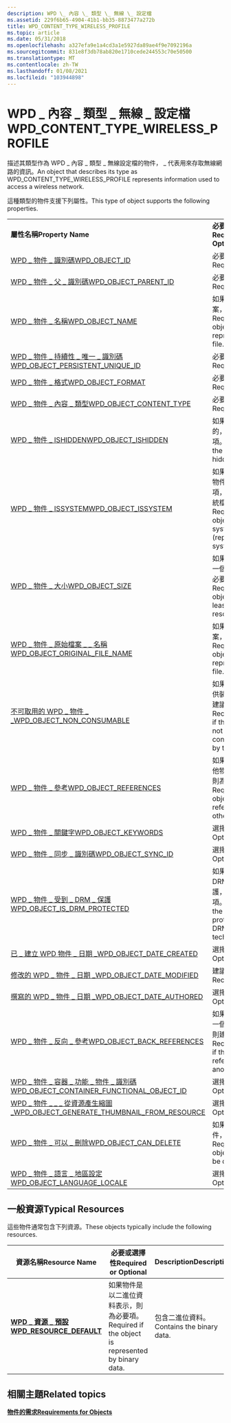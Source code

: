```yaml
---
description: WPD \_ 內容 \_ 類型 \_ 無線 \_ 設定檔
ms.assetid: 229f6b65-4904-41b1-bb35-8873477a272b
title: WPD_CONTENT_TYPE_WIRELESS_PROFILE
ms.topic: article
ms.date: 05/31/2018
ms.openlocfilehash: a327efa9e1a4cd3a1e5927da89ae4f9e7092196a
ms.sourcegitcommit: 831e8f3db78ab820e1710cede244553c70e50500
ms.translationtype: MT
ms.contentlocale: zh-TW
ms.lasthandoff: 01/08/2021
ms.locfileid: "103944898"
---
```

# <a name="wpd_content_type_wireless_profile"></a><span data-ttu-id="4ab0e-103">WPD \_ 內容 \_ 類型 \_ 無線 \_ 設定檔</span><span class="sxs-lookup"><span data-stu-id="4ab0e-103">WPD\_CONTENT\_TYPE\_WIRELESS\_PROFILE</span></span>

<span data-ttu-id="4ab0e-104">描述其類型作為 WPD \_ 內容 \_ 類型 \_ 無線設定檔的物件， \_ 代表用來存取無線網路的資訊。</span><span class="sxs-lookup"><span data-stu-id="4ab0e-104">An object that describes its type as WPD\_CONTENT\_TYPE\_WIRELESS\_PROFILE represents information used to access a wireless network.</span></span>

<span data-ttu-id="4ab0e-105">這種類型的物件支援下列屬性。</span><span class="sxs-lookup"><span data-stu-id="4ab0e-105">This type of object supports the following properties.</span></span>



|                                                                                                                       |                                                                       |
|-----------------------------------------------------------------------------------------------------------------------|-----------------------------------------------------------------------|
| <span data-ttu-id="4ab0e-106">**屬性名稱**</span><span class="sxs-lookup"><span data-stu-id="4ab0e-106">**Property Name**</span></span>                                                                                                     | <span data-ttu-id="4ab0e-107">**必要或選擇性**</span><span class="sxs-lookup"><span data-stu-id="4ab0e-107">**Required or Optional**</span></span>                                              |
| [<span data-ttu-id="4ab0e-108">WPD \_ 物件 \_ 識別碼</span><span class="sxs-lookup"><span data-stu-id="4ab0e-108">WPD\_OBJECT\_ID</span></span>](object-properties.md)                                                                | <span data-ttu-id="4ab0e-109">必要。</span><span class="sxs-lookup"><span data-stu-id="4ab0e-109">Required.</span></span>                                                             |
| [<span data-ttu-id="4ab0e-110">WPD \_ 物件 \_ 父 \_ 識別碼</span><span class="sxs-lookup"><span data-stu-id="4ab0e-110">WPD\_OBJECT\_PARENT\_ID</span></span>](object-properties.md)                                                 | <span data-ttu-id="4ab0e-111">必要。</span><span class="sxs-lookup"><span data-stu-id="4ab0e-111">Required.</span></span>                                                             |
| [<span data-ttu-id="4ab0e-112">WPD \_ 物件 \_ 名稱</span><span class="sxs-lookup"><span data-stu-id="4ab0e-112">WPD\_OBJECT\_NAME</span></span>](object-properties.md)                                                            | <span data-ttu-id="4ab0e-113">如果物件代表檔案，則為必要。</span><span class="sxs-lookup"><span data-stu-id="4ab0e-113">Required if the object represents a file.</span></span>                             |
| [<span data-ttu-id="4ab0e-114">WPD \_ 物件 \_ 持續性 \_ 唯一 \_ 識別碼</span><span class="sxs-lookup"><span data-stu-id="4ab0e-114">WPD\_OBJECT\_PERSISTENT\_UNIQUE\_ID</span></span>](object-properties.md)                          | <span data-ttu-id="4ab0e-115">必要。</span><span class="sxs-lookup"><span data-stu-id="4ab0e-115">Required.</span></span>                                                             |
| [<span data-ttu-id="4ab0e-116">WPD \_ 物件 \_ 格式</span><span class="sxs-lookup"><span data-stu-id="4ab0e-116">WPD\_OBJECT\_FORMAT</span></span>](object-properties.md)                                                        | <span data-ttu-id="4ab0e-117">必要。</span><span class="sxs-lookup"><span data-stu-id="4ab0e-117">Required.</span></span>                                                             |
| [<span data-ttu-id="4ab0e-118">WPD \_ 物件 \_ 內容 \_ 類型</span><span class="sxs-lookup"><span data-stu-id="4ab0e-118">WPD\_OBJECT\_CONTENT\_TYPE</span></span>](object-properties.md)                                           | <span data-ttu-id="4ab0e-119">必要。</span><span class="sxs-lookup"><span data-stu-id="4ab0e-119">Required.</span></span>                                                             |
| [<span data-ttu-id="4ab0e-120">WPD \_ 物件 \_ ISHIDDEN</span><span class="sxs-lookup"><span data-stu-id="4ab0e-120">WPD\_OBJECT\_ISHIDDEN</span></span>](object-properties.md)                                                    | <span data-ttu-id="4ab0e-121">如果物件是隱藏的，則為必要項。</span><span class="sxs-lookup"><span data-stu-id="4ab0e-121">Required if the object is hidden.</span></span>                                     |
| [<span data-ttu-id="4ab0e-122">WPD \_ 物件 \_ ISSYSTEM</span><span class="sxs-lookup"><span data-stu-id="4ab0e-122">WPD\_OBJECT\_ISSYSTEM</span></span>](object-properties.md)                                                    | <span data-ttu-id="4ab0e-123">如果物件為系統物件，則為必要項， (代表) 的系統檔案。</span><span class="sxs-lookup"><span data-stu-id="4ab0e-123">Required if the object is a system object (represents a system file).</span></span> |
| [<span data-ttu-id="4ab0e-124">WPD \_ 物件 \_ 大小</span><span class="sxs-lookup"><span data-stu-id="4ab0e-124">WPD\_OBJECT\_SIZE</span></span>](object-properties.md)                                                            | <span data-ttu-id="4ab0e-125">如果物件至少有一個資源，則為必要項。</span><span class="sxs-lookup"><span data-stu-id="4ab0e-125">Required if the object has at least one resource.</span></span>                     |
| [<span data-ttu-id="4ab0e-126">WPD \_ 物件 \_ 原始檔案 \_ \_ 名稱</span><span class="sxs-lookup"><span data-stu-id="4ab0e-126">WPD\_OBJECT\_ORIGINAL\_FILE\_NAME</span></span>](object-properties.md)                              | <span data-ttu-id="4ab0e-127">如果物件代表檔案，則為必要。</span><span class="sxs-lookup"><span data-stu-id="4ab0e-127">Required if the object represents a file.</span></span>                             |
| [<span data-ttu-id="4ab0e-128">不可取用的 WPD \_ 物件 \_ \_</span><span class="sxs-lookup"><span data-stu-id="4ab0e-128">WPD\_OBJECT\_NON\_CONSUMABLE</span></span>](object-properties.md)                                       | <span data-ttu-id="4ab0e-129">如果物件不打算供裝置取用，則建議使用。</span><span class="sxs-lookup"><span data-stu-id="4ab0e-129">Recommended if the object is not meant for consumption by the device.</span></span> |
| [<span data-ttu-id="4ab0e-130">WPD \_ 物件 \_ 參考</span><span class="sxs-lookup"><span data-stu-id="4ab0e-130">WPD\_OBJECT\_REFERENCES</span></span>](object-properties.md)                                                | <span data-ttu-id="4ab0e-131">如果物件具有其他物件的參考，則為必要。</span><span class="sxs-lookup"><span data-stu-id="4ab0e-131">Required if the object has references to other objects.</span></span>               |
| [<span data-ttu-id="4ab0e-132">WPD \_ 物件 \_ 關鍵字</span><span class="sxs-lookup"><span data-stu-id="4ab0e-132">WPD\_OBJECT\_KEYWORDS</span></span>](object-properties.md)                                                    | <span data-ttu-id="4ab0e-133">選擇性。</span><span class="sxs-lookup"><span data-stu-id="4ab0e-133">Optional.</span></span>                                                             |
| [<span data-ttu-id="4ab0e-134">WPD \_ 物件 \_ 同步 \_ 識別碼</span><span class="sxs-lookup"><span data-stu-id="4ab0e-134">WPD\_OBJECT\_SYNC\_ID</span></span>](object-properties.md)                                                     | <span data-ttu-id="4ab0e-135">選擇性。</span><span class="sxs-lookup"><span data-stu-id="4ab0e-135">Optional.</span></span>                                                             |
| [<span data-ttu-id="4ab0e-136">WPD \_ 物件 \_ 受到 \_ DRM \_ 保護</span><span class="sxs-lookup"><span data-stu-id="4ab0e-136">WPD\_OBJECT\_IS\_DRM\_PROTECTED</span></span>](object-properties.md)                                  | <span data-ttu-id="4ab0e-137">如果物件受到 DRM 技術的保護，則為必要項。</span><span class="sxs-lookup"><span data-stu-id="4ab0e-137">Required if the object is protected by DRM technology.</span></span>                |
| [<span data-ttu-id="4ab0e-138">已 \_ 建立 WPD 物件 \_ 日期 \_</span><span class="sxs-lookup"><span data-stu-id="4ab0e-138">WPD\_OBJECT\_DATE\_CREATED</span></span>](object-properties.md)                                           | <span data-ttu-id="4ab0e-139">選擇性。</span><span class="sxs-lookup"><span data-stu-id="4ab0e-139">Optional.</span></span>                                                             |
| [<span data-ttu-id="4ab0e-140">修改的 WPD \_ 物件 \_ 日期 \_</span><span class="sxs-lookup"><span data-stu-id="4ab0e-140">WPD\_OBJECT\_DATE\_MODIFIED</span></span>](object-properties.md)                                         | <span data-ttu-id="4ab0e-141">建議使用。</span><span class="sxs-lookup"><span data-stu-id="4ab0e-141">Recommended.</span></span>                                                          |
| [<span data-ttu-id="4ab0e-142">撰寫的 WPD \_ 物件 \_ 日期 \_</span><span class="sxs-lookup"><span data-stu-id="4ab0e-142">WPD\_OBJECT\_DATE\_AUTHORED</span></span>](object-properties.md)                                         | <span data-ttu-id="4ab0e-143">選擇性。</span><span class="sxs-lookup"><span data-stu-id="4ab0e-143">Optional.</span></span>                                                             |
| [<span data-ttu-id="4ab0e-144">WPD \_ 物件 \_ 反向 \_ 參考</span><span class="sxs-lookup"><span data-stu-id="4ab0e-144">WPD\_OBJECT\_BACK\_REFERENCES</span></span>](object-properties.md)                                                                | <span data-ttu-id="4ab0e-145">如果物件是由另一個物件參考，則建議使用。</span><span class="sxs-lookup"><span data-stu-id="4ab0e-145">Recommended if the object is referenced by another object.</span></span>            |
| [<span data-ttu-id="4ab0e-146">WPD \_ 物件 \_ 容器 \_ 功能 \_ 物件 \_ 識別碼</span><span class="sxs-lookup"><span data-stu-id="4ab0e-146">WPD\_OBJECT\_CONTAINER\_FUNCTIONAL\_OBJECT\_ID</span></span>](object-properties.md)     | <span data-ttu-id="4ab0e-147">選擇性。</span><span class="sxs-lookup"><span data-stu-id="4ab0e-147">Optional.</span></span>                                                             |
| [<span data-ttu-id="4ab0e-148">WPD \_ 物件 \_ \_ \_ 從資源產生縮圖 \_</span><span class="sxs-lookup"><span data-stu-id="4ab0e-148">WPD\_OBJECT\_GENERATE\_THUMBNAIL\_FROM\_RESOURCE</span></span>](object-properties.md) | <span data-ttu-id="4ab0e-149">選擇性。</span><span class="sxs-lookup"><span data-stu-id="4ab0e-149">Optional.</span></span>                                                             |
| [<span data-ttu-id="4ab0e-150">WPD \_ 物件 \_ 可以 \_ 刪除</span><span class="sxs-lookup"><span data-stu-id="4ab0e-150">WPD\_OBJECT\_CAN\_DELETE</span></span>](object-properties.md)                                               | <span data-ttu-id="4ab0e-151">如果無法刪除物件，則為必要。</span><span class="sxs-lookup"><span data-stu-id="4ab0e-151">Required if the object cannot be deleted.</span></span>                             |
| [<span data-ttu-id="4ab0e-152">WPD \_ 物件 \_ 語言 \_ 地區設定</span><span class="sxs-lookup"><span data-stu-id="4ab0e-152">WPD\_OBJECT\_LANGUAGE\_LOCALE</span></span>](object-properties.md)                                                                | <span data-ttu-id="4ab0e-153">選擇性。</span><span class="sxs-lookup"><span data-stu-id="4ab0e-153">Optional.</span></span>                                                             |



 

## <a name="typical-resources"></a><span data-ttu-id="4ab0e-154">一般資源</span><span class="sxs-lookup"><span data-stu-id="4ab0e-154">Typical Resources</span></span>

<span data-ttu-id="4ab0e-155">這些物件通常包含下列資源。</span><span class="sxs-lookup"><span data-stu-id="4ab0e-155">These objects typically include the following resources.</span></span>



| <span data-ttu-id="4ab0e-156">資源名稱</span><span class="sxs-lookup"><span data-stu-id="4ab0e-156">Resource Name</span></span>                                          | <span data-ttu-id="4ab0e-157">必要或選擇性</span><span class="sxs-lookup"><span data-stu-id="4ab0e-157">Required or Optional</span></span>                                  | <span data-ttu-id="4ab0e-158">Description</span><span class="sxs-lookup"><span data-stu-id="4ab0e-158">Description</span></span>               |
|--------------------------------------------------------|-------------------------------------------------------|---------------------------|
| [<span data-ttu-id="4ab0e-159">**WPD \_ 資源 \_ 預設**</span><span class="sxs-lookup"><span data-stu-id="4ab0e-159">**WPD\_RESOURCE\_DEFAULT**</span></span>](wpd-resource-default.md) | <span data-ttu-id="4ab0e-160">如果物件是以二進位資料表示，則為必要項。</span><span class="sxs-lookup"><span data-stu-id="4ab0e-160">Required if the object is represented by binary data.</span></span> | <span data-ttu-id="4ab0e-161">包含二進位資料。</span><span class="sxs-lookup"><span data-stu-id="4ab0e-161">Contains the binary data.</span></span> |



 

## <a name="related-topics"></a><span data-ttu-id="4ab0e-162">相關主題</span><span class="sxs-lookup"><span data-stu-id="4ab0e-162">Related topics</span></span>

<dl> <dt>

[<span data-ttu-id="4ab0e-163">**物件的需求**</span><span class="sxs-lookup"><span data-stu-id="4ab0e-163">**Requirements for Objects**</span></span>](requirements-for-objects.md)
</dt> </dl>

 

 



